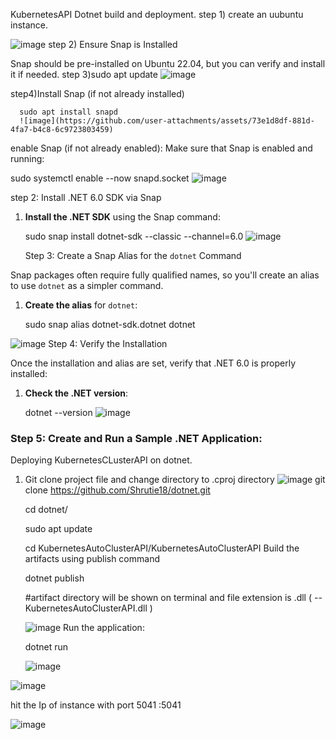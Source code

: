 KubernetesAPI  Dotnet build and deployment.
step 1) create an uubuntu instance.

![image](https://github.com/user-attachments/assets/2e8ddff6-7170-4f00-bab4-d9e22bc89ce6)
step 2) Ensure Snap is Installed

Snap should be pre-installed on Ubuntu 22.04, but you can verify and install it if needed.
step 3)sudo apt update
![image](https://github.com/user-attachments/assets/b16066b0-94a1-40e6-8685-04139b51cda2)

step4)Install Snap (if not already installed)
   
      sudo apt install snapd
      ![image](https://github.com/user-attachments/assets/73e1d8df-881d-4fa7-b4c8-6c9723803459)

      
  enable Snap  (if not already enabled):
   Make sure that Snap is enabled and running:
   
   sudo systemctl enable --now snapd.socket
   ![image](https://github.com/user-attachments/assets/d9b11908-4fa5-4afc-ae5b-f474366d189f)

step 2: Install .NET 6.0 SDK via Snap

1. **Install the .NET SDK** using the Snap command:
   
   sudo snap install dotnet-sdk --classic --channel=6.0
   ![image](https://github.com/user-attachments/assets/b21e25a8-a2c3-4209-a792-20e2d02eb370)

    Step 3: Create a Snap Alias for the `dotnet` Command

Snap packages often require fully qualified names, so you'll create an alias to use `dotnet` as a simpler command.

1. **Create the alias** for `dotnet`:
   
   sudo snap alias dotnet-sdk.dotnet dotnet
   
![image](https://github.com/user-attachments/assets/86cd47b0-7180-4a06-bf67-ce5e3819e80c)
Step 4: Verify the Installation

Once the installation and alias are set, verify that .NET 6.0 is properly installed:

1. **Check the .NET version**:

   dotnet --version
   ![image](https://github.com/user-attachments/assets/56aa0399-508d-4364-ae59-5cd1c351cbb0)
   
### Step 5: Create and Run a Sample .NET Application:

Deploying KubernetesCLusterAPI on dotnet.

1. Git clone project file and change directory to .cproj directory
   ![image](https://github.com/user-attachments/assets/718366af-8d59-42f0-b645-0fcde884f9a7)
    git clone https://github.com/Shrutie18/dotnet.git

   cd dotnet/

   sudo apt update
   
   cd KubernetesAutoClusterAPI/KubernetesAutoClusterAPI
    Build the artifacts using publish command

   dotnet publish

   #artifact directory will be shown on terminal and file extension is .dll ( -- KubernetesAutoClusterAPI.dll )
   
   ![image](https://github.com/user-attachments/assets/6ba9824f-23ab-4ea5-8895-b3b83415f0b0)
   Run the application:

   dotnet run

   ![image](https://github.com/user-attachments/assets/6eddb45d-34fb-46f6-b762-ad522348b6c5)

   
![image](https://github.com/user-attachments/assets/b6de57d2-5057-4b7a-bedc-54751b97eb8e)


hit the Ip of instance with port 5041
     <public IP>:5041
   
   ![image](https://github.com/user-attachments/assets/b0f75c17-10a9-4cf0-b5b3-6a9de777e887)


   


   


   
